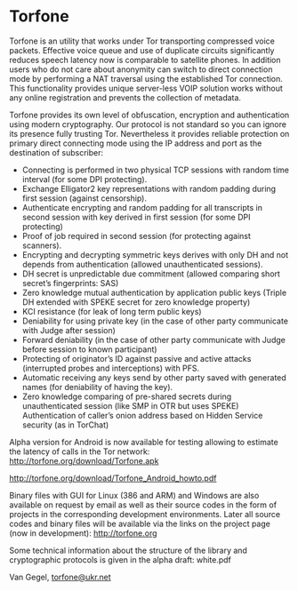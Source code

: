 Torfone
=======

Torfone is an utility that works under Tor transporting compressed voice packets. Effective voice queue and use of duplicate circuits significantly reduces speech latency now is comparable to satellite phones. In addition users who do not care about anonymity can switch to direct connection mode by performing a NAT traversal using the established Tor connection. This functionality provides unique server-less VOIP solution works without any online registration and prevents the collection of metadata.

Torfone provides its own level of obfuscation, encryption and authentication using modern cryptography.  Our protocol is not standard so you can ignore its presence fully trusting Tor. Nevertheless it provides reliable protection on primary direct connecting mode using the IP address and port as the destination of subscriber:

-	Connecting is performed in two physical TCP sessions with random time interval (for some DPI protecting).
-	Exchange Elligator2 key representations with random padding during first session (against censorship).
-	Authenticate encrypting and random padding for all transcripts in second session with key derived in first session (for some DPI protecting)
-	Proof of job required in second session (for protecting against scanners). 
-	Encrypting and decrypting symmetric keys derives with only DH and not depends from authentication (allowed unauthenticated sessions).
-	DH secret is unpredictable due commitment (allowed comparing short secret’s fingerprints: SAS) 
-	Zero knowledge mutual authentication by application public keys (Triple DH extended with SPEKE secret for zero knowledge property)
-	KCI resistance (for leak of long term public keys)
-	Deniability for using private key (in the case of other party communicate with Judge after session)
-	Forward deniability (in the case of other party communicate with Judge before session to known participant)
-	Protecting of originator’s ID against passive and active attacks (interrupted probes and interceptions) with PFS.
-	Automatic receiving any keys send by other party saved with generated names (for deniability of having the key).
-	Zero knowledge comparing of pre-shared secrets during unauthenticated session (like SMP in OTR but uses SPEKE)
Authentication of caller’s onion address based on Hidden Service security (as in TorChat)  

Alpha version for Android is now available for testing allowing to estimate the latency of calls in the Tor network:
http://torfone.org/download/Torfone.apk

http://torfone.org/download/Torfone_Android_howto.pdf

Binary files with GUI for Linux (386 and ARM) and Windows are also available on request by email as well as their source codes in the form of projects in the corresponding development environments. Later all source codes and binary files will be available via the links on the project page (now in development): 
http://torfone.org

Some technical information about the structure of the library and cryptographic protocols is given in the alpha draft: white.pdf

Van Gegel,  torfone@ukr.net

